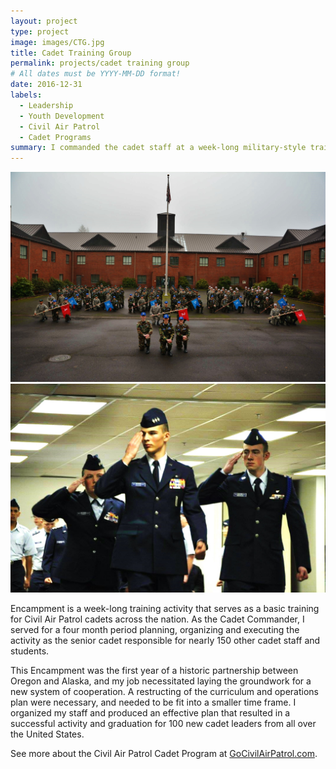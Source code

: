 ```yaml
---
layout: project
type: project
image: images/CTG.jpg
title: Cadet Training Group
permalink: projects/cadet training group
# All dates must be YYYY-MM-DD format!
date: 2016-12-31
labels:
  - Leadership
  - Youth Development
  - Civil Air Patrol
  - Cadet Programs
summary: I commanded the cadet staff at a week-long military-style training course.
---
```


<div class="ui large rounded images">
  <img class="ui image" src="../images/CTG%20Photo%20(2).jpg">
  <img class="ui image" src="../images/Exec%20Eyes%20right%20(2).jpg">
</div>

Encampment is a week-long training activity that serves as a basic training for Civil Air Patrol cadets across the nation. As the Cadet Commander, I served for a four month period planning, organizing and executing the activity as the senior cadet responsible for nearly 150 other cadet staff and students. 

This Encampment was the first year of a historic partnership between Oregon and Alaska, and my job necessitated laying the groundwork for a new system of cooperation. A restructing of the curriculum and operations plan were necessary, and needed to be fit into a smaller time frame. I organized my staff and produced an effective plan that resulted in a successful activity and graduation for 100 new cadet leaders from all over the United States.

See more about the Civil Air Patrol Cadet Program at [GoCivilAirPatrol.com](https:/gocivilairpatrol.com).
